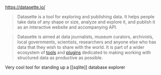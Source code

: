 https://datasette.io/

> Datasette is a tool for exploring and publishing data. It helps people take data of any shape or size, analyze and explore it, and publish it as an interactive website and accompanying API.

> Datasette is aimed at data journalists, museum curators, archivists, local governments, scientists, researchers and anyone else who has data that they wish to share with the world. It is part of a wider ecosystem of [tools](https://datasette.io/tools) and [plugins](https://datasette.io/plugins) dedicated to making working with structured data as productive as possible.

Very cool tool for standing up a [[sqlite]] database explorer